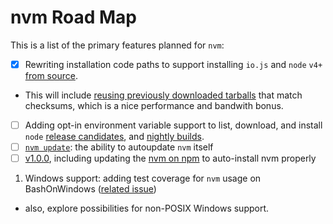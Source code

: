# nvm Road Map

This is a list of the primary features planned for `nvm`:

- [x] Rewriting installation code paths to support installing `io.js` and `node` `v4+` [from source](https://github.com/creationix/nvm/issues/1188).
 - This will include [reusing previously downloaded tarballs](https://github.com/creationix/nvm/issues/1193) that match checksums, which is a nice performance and bandwith bonus.
- [ ] Adding opt-in environment variable support to list, download, and install `node` [release candidates](https://github.com/creationix/nvm/issues/779), and [nightly builds](https://github.com/creationix/nvm/issues/1053).
- [ ] [`nvm update`](https://github.com/creationix/nvm/issues/400): the ability to autoupdate `nvm` itself
- [ ] [v1.0.0](https://github.com/creationix/nvm/milestone/1), including updating the [nvm on npm](https://github.com/creationix/nvm/issues/304) to auto-install nvm properly
1. Windows support: adding test coverage for `nvm` usage on BashOnWindows ([related issue](https://github.com/creationix/nvm/issues/284))
 - also, explore possibilities for non-POSIX Windows support.
